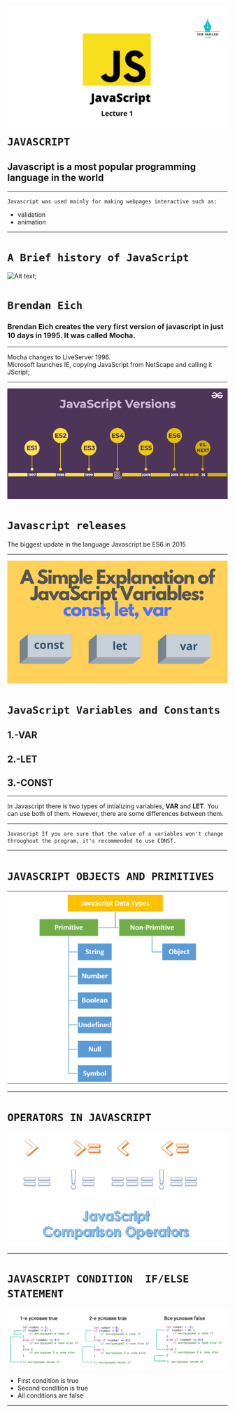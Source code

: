 ![Alt text](image.png) 
``JAVASCRIPT``
=====================
## Javascript is a most popular programming language in the world
______________________
    Javascript was used mainly for making webpages interactive such as:
* validation
* animation 
------------------------
# ``A Brief history of JavaScript``
  ![Alt text](image-1.png);
# ``Brendan Eich``

### Brendan Eich creates the very first version of javascript in just 10 days in 1995. It was called Mocha.
------------------------
Mocha changes to LiveServer 1996.  
Microsoft launches IE, copying JavaScript from NetScape and calling it JScript; 
________________________
![Alt text](image-2.png)
# ``Javascript releases``
The biggest update in the language  Javascript be ES6 in 2015
______________________________
![Alt text](image-3.png)
# ``JavaScript Variables and Constants``
## 1.-VAR          
## 2.-LET
## 3.-CONST
--------------------
In Javascript there is two types of intializing variables, **VAR** and **LET**. You can use both of them.
However, there are some differences between them.
________________________________________
    Javascript If you are sure that the value of a variables won't change throughout the program, it's recommended to use CONST.
--------------------------
# ``JAVASCRIPT OBJECTS AND PRIMITIVES``
![Alt text](image-4.png)
_____________________________
# ``OPERATORS IN JAVASCRIPT``
![Alt text](image-5.png)
______________________
# ``JAVASCRIPT CONDITION  IF/ELSE STATEMENT``
![Alt text](image-7.png)
* First condition is true 
* Second condition is true 
* All conditions are false
________________




